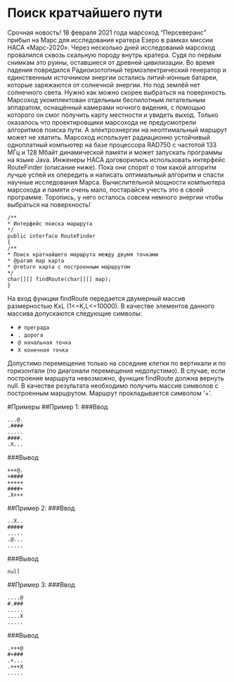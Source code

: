 # Поиск кратчайшего пути
Срочная новость! 18 февраля 2021 года марсоход “Персеверанс” прибыл на Марс для
исследования кратера Езеро в рамках миссии НАСА «Марс-2020».
Через несколько дней исследований марсоход провалился сквозь скальную породу внутрь
кратера. Судя по первым снимкам это руины, оставшиеся от древней цивилизации.
Во время падения повредился Радиоизотопный термоэлектрический генератор и
единственным источником энергии остались литий-ионные батареи, которые заряжаются
от солнечной энергии. Но под землёй нет солнечного света. Нужно как можно скорее
выбраться на поверхность.
Марсоход укомплектован отдельным беспилотным летательным аппаратом, оснащённый
камерами ночного видения, с помощью которого он смог получить карту местности и
увидеть выход. Только оказалось что проектировщики марсохода не предусмотрели
алгоритмов поиска пути. А электроэнергии на неоптимальный маршрут может не хватить.
Марсоход использует радиационно устойчивый одноплатный компьютер на базе
процессора RAD750 с частотой 133 МГц и 128 Мбайт динамической памяти и может
запускать программы на языке Java. Инженеры НАСА договорились использовать
интерфейс RouteFinder (описание ниже). Пока они спорят о том какой алгоритм лучше
успей их опередить и написать оптимальный алгоритм и спасти научные исследования
Марса. Вычислительной мощности компьютера марсохода и памяти очень мало,
постарайся учесть это в своей программе.
Торопись, у него осталось совсем немного энергии чтобы выбраться на поверхность!

```
/**
* Интерфейс поиска маршрута
*/
public interface RouteFinder
{
/**
* Поиск кратчайшего маршрута между двумя точками
* @param map карта
* @return карта с построенным маршрутом
*/
char[][] findRoute(char[][] map);
}
```

На вход функции findRoute передается двумерный массив размерностью KxL
(1<=K,L<=10000). В качестве элементов данного массива допускаются следующие
символы:

- `# преграда`
- `. дорога`
- `@ начальная точка`
- `X конечная точка`

Допустимо перемещение только на соседние клетки по вертикали и по горизонтали (по
диагонали перемещение недопустимо). В случае, если построение маршрута
невозможно, функция findRoute должна вернуть null. В качестве результата необходимо
получить массив символов с построенным маршрутом. Маршрут прокладывается
символом ‘+’.

#Примеры
##Пример 1:
###Ввод
```
...@.
.####
.....
####.
.X...
```
###Вывод
```
+++@.
+####
+++++
####+
.X+++
```

##Пример 2:
###Ввод
```
..X..
#####
.....
.@...
.....
```
###Вывод
```
null
```

##Пример 3:
###Ввод
```
....@
#.###
.....
....X
.....
```
###Вывод
```
.+++@
#+###
.+...
.+++X
.....
```